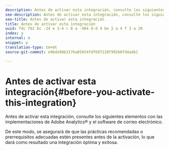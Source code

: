 ```yaml
---
description: Antes de activar esta integración, consulte los siguientes elementos con las implementaciones de Adobe Analytics® y el software de correo electrónico.
seo-description: Antes de activar esta integración, consulte los siguientes elementos con las implementaciones de Adobe Analytics® y el software de correo electrónico.
seo-title: Antes de activar esta integración
title: Antes de activar esta integración
uuid: fdc 762 bc -24 e 3-4 c 0 a -904 d-d 4 be 2 a 4 f 3 a 20
index: y
internal: n
snippet: y
translation-type: tm+mt
source-git-commit: e96de98b3176a05654fdf697210f992b0fd4adb1

---
```



# Antes de activar esta integración{#before-you-activate-this-integration}

Antes de activar esta integración, consulte los siguientes elementos con las implementaciones de Adobe Analytics® y el software de correo electrónico.

De este modo, se asegurará de que las prácticas recomendadas o prerrequisitos adecuadas estén presentes antes de la activación, lo que dará como resultado una integración óptima y exitosa.
